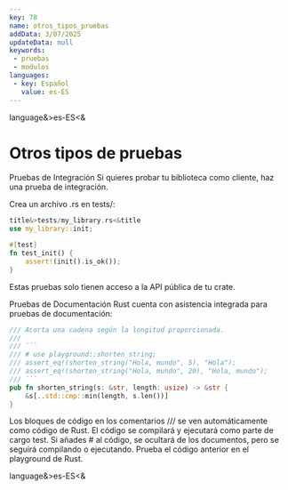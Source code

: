 ```yaml
---
key: 78
name: otros_tipos_pruebas
addData: 3/07/2025
updateData: null
keywords: 
 - pruebas
 - modulos
languages:
 - key: Español
   value: es-ES
---
```

language&>es-ES<&
# Otros tipos de pruebas
Pruebas de Integración
Si quieres probar tu biblioteca como cliente, haz una prueba de integración.

Crea un archivo .rs en tests/:

```rust
title&>tests/my_library.rs<&title
use my_library::init;

#[test]
fn test_init() {
    assert!(init().is_ok());
}
```

Estas pruebas solo tienen acceso a la API pública de tu crate.

Pruebas de Documentación
Rust cuenta con asistencia integrada para pruebas de documentación:

```rust
/// Acorta una cadena según la longitud proporcionada.
///
/// ```
/// # use playground::shorten_string;
/// assert_eq!(shorten_string("Hola, mundo", 5), "Hola");
/// assert_eq!(shorten_string("Hola, mundo", 20), "Hola, mundo");
/// ```
pub fn shorten_string(s: &str, length: usize) -> &str {
    &s[..std::cmp::min(length, s.len())]
}
```

Los bloques de código en los comentarios /// se ven automáticamente como código de Rust.
El código se compilará y ejecutará como parte de cargo test.
Si añades # al código, se ocultará de los documentos, pero se seguirá compilando o ejecutando.
Prueba el código anterior en el playground de Rust.

language&>es-ES<&